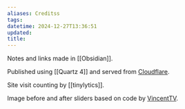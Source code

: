 ```yaml
---
aliases: Creditss
tags: 
datetime: 2024-12-27T13:36:51
updated: 
title: 
---
```

Notes and links made in [[Obsidian]].

Published using [[Quartz 4]] and served from [Cloudflare](https://www.cloudflare.com/).

Site visit counting by [[tinylytics]].

Image before and after sliders based on code by [VincentTV](https://github.com/VincentTV/before-after-slider).